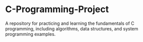 # C-Programming-Project
A repository for practicing and learning the fundamentals of C programming, including algorithms, data structures, and system programming examples.
